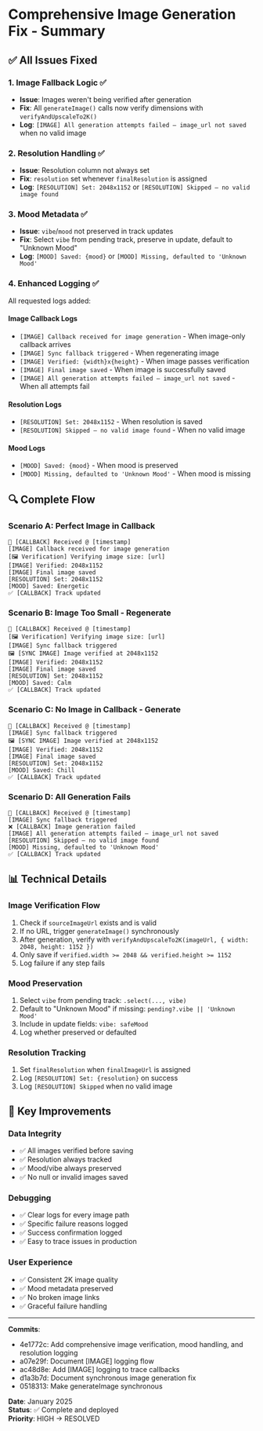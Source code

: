 # Comprehensive Image Generation Fix - Summary

## ✅ All Issues Fixed

### 1. Image Fallback Logic ✅
- **Issue**: Images weren't being verified after generation
- **Fix**: All `generateImage()` calls now verify dimensions with `verifyAndUpscaleTo2K()`
- **Log**: `[IMAGE] All generation attempts failed — image_url not saved` when no valid image

### 2. Resolution Handling ✅
- **Issue**: Resolution column not always set
- **Fix**: `resolution` set whenever `finalResolution` is assigned
- **Log**: `[RESOLUTION] Set: 2048x1152` or `[RESOLUTION] Skipped — no valid image found`

### 3. Mood Metadata ✅
- **Issue**: `vibe`/`mood` not preserved in track updates
- **Fix**: Select `vibe` from pending track, preserve in update, default to "Unknown Mood"
- **Log**: `[MOOD] Saved: {mood}` or `[MOOD] Missing, defaulted to 'Unknown Mood'`

### 4. Enhanced Logging ✅
All requested logs added:

#### Image Callback Logs
- `[IMAGE] Callback received for image generation` - When image-only callback arrives
- `[IMAGE] Sync fallback triggered` - When regenerating image
- `[IMAGE] Verified: {width}x{height}` - When image passes verification
- `[IMAGE] Final image saved` - When image is successfully saved
- `[IMAGE] All generation attempts failed — image_url not saved` - When all attempts fail

#### Resolution Logs
- `[RESOLUTION] Set: 2048x1152` - When resolution is saved
- `[RESOLUTION] Skipped — no valid image found` - When no valid image

#### Mood Logs
- `[MOOD] Saved: {mood}` - When mood is preserved
- `[MOOD] Missing, defaulted to 'Unknown Mood'` - When mood is missing

## 🔍 Complete Flow

### Scenario A: Perfect Image in Callback
```
🔔 [CALLBACK] Received @ [timestamp]
[IMAGE] Callback received for image generation
[🖼️ Verification] Verifying image size: [url]
[IMAGE] Verified: 2048x1152
[IMAGE] Final image saved
[RESOLUTION] Set: 2048x1152
[MOOD] Saved: Energetic
✅ [CALLBACK] Track updated
```

### Scenario B: Image Too Small - Regenerate
```
🔔 [CALLBACK] Received @ [timestamp]
[🖼️ Verification] Verifying image size: [url]
[IMAGE] Sync fallback triggered
🖼️ [SYNC IMAGE] Image verified at 2048x1152
[IMAGE] Verified: 2048x1152
[IMAGE] Final image saved
[RESOLUTION] Set: 2048x1152
[MOOD] Saved: Calm
✅ [CALLBACK] Track updated
```

### Scenario C: No Image in Callback - Generate
```
🔔 [CALLBACK] Received @ [timestamp]
[IMAGE] Sync fallback triggered
🖼️ [SYNC IMAGE] Image verified at 2048x1152
[IMAGE] Verified: 2048x1152
[IMAGE] Final image saved
[RESOLUTION] Set: 2048x1152
[MOOD] Saved: Chill
✅ [CALLBACK] Track updated
```

### Scenario D: All Generation Fails
```
🔔 [CALLBACK] Received @ [timestamp]
[IMAGE] Sync fallback triggered
❌ [CALLBACK] Image generation failed
[IMAGE] All generation attempts failed — image_url not saved
[RESOLUTION] Skipped — no valid image found
[MOOD] Missing, defaulted to 'Unknown Mood'
✅ [CALLBACK] Track updated
```

## 📊 Technical Details

### Image Verification Flow
1. Check if `sourceImageUrl` exists and is valid
2. If no URL, trigger `generateImage()` synchronously
3. After generation, verify with `verifyAndUpscaleTo2K(imageUrl, { width: 2048, height: 1152 })`
4. Only save if `verified.width >= 2048 && verified.height >= 1152`
5. Log failure if any step fails

### Mood Preservation
1. Select `vibe` from pending track: `.select(..., vibe)`
2. Default to "Unknown Mood" if missing: `pending?.vibe || 'Unknown Mood'`
3. Include in update fields: `vibe: safeMood`
4. Log whether preserved or defaulted

### Resolution Tracking
1. Set `finalResolution` when `finalImageUrl` is assigned
2. Log `[RESOLUTION] Set: {resolution}` on success
3. Log `[RESOLUTION] Skipped` when no valid image

## 🎯 Key Improvements

### Data Integrity
- ✅ All images verified before saving
- ✅ Resolution always tracked
- ✅ Mood/vibe always preserved
- ✅ No null or invalid images saved

### Debugging
- ✅ Clear logs for every image path
- ✅ Specific failure reasons logged
- ✅ Success confirmation logged
- ✅ Easy to trace issues in production

### User Experience
- ✅ Consistent 2K image quality
- ✅ Mood metadata preserved
- ✅ No broken image links
- ✅ Graceful failure handling

---

**Commits**: 
- 4e1772c: Add comprehensive image verification, mood handling, and resolution logging
- a07e29f: Document [IMAGE] logging flow
- ac48d8e: Add [IMAGE] logging to trace callbacks
- d1a3b7d: Document synchronous image generation fix
- 0518313: Make generateImage synchronous

**Date**: January 2025  
**Status**: ✅ Complete and deployed  
**Priority**: HIGH → RESOLVED

